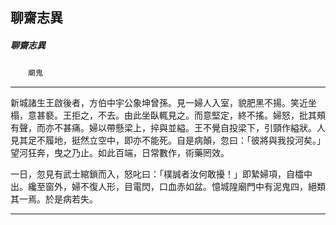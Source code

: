 

## 聊齋志異

##### 聊齋志異
　　`廟鬼`

* * *

新城諸生王啟後者，方伯中宇公象坤曾孫。見一婦人入室，貌肥黑不揚。笑近坐榻，意甚褻。王拒之，不去。由此坐臥輒見之。而意堅定，終不搖。婦怒，批其頰有聲，而亦不甚痛。婦以帶懸梁上，捽與並縊。王不覺自投梁下，引頸作縊狀。人見其足不履地，挺然立空中，即亦不能死。自是病顛，忽曰：「彼將與我投河矣。」望河狂奔，曳之乃止。如此百端，日常數作，術藥罔效。

一日，忽見有武士綰鎖而入，怒叱曰：「樸誠者汝何敢擾！」即縶婦項，自櫺中出。纔至窗外，婦不復人形，目電閃，口血赤如盆。憶城隍廟門中有泥鬼四，絕類其一焉。於是病若失。

* * *

